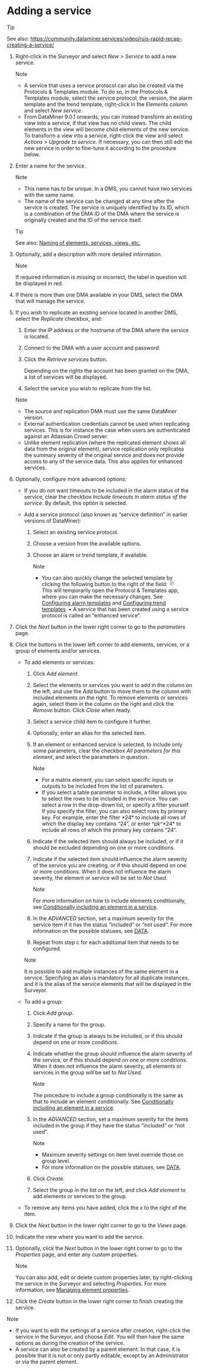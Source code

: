 # Adding a service

> [!TIP]
> See also:
> <https://community.dataminer.services/video/ruis-rapid-recap-creating-a-service/> 

1. Right-click in the Surveyor and select *New \> Service* to add a new service.

    > [!NOTE]
    > -  A service that uses a service protocol can also be created via the Protocols & Templates module. To do so, in the Protocols & Templates module, select the service protocol, the version, the alarm template and the trend template, right-click in the *Elements* column and select *New service*.
    > -  From DataMiner 9.0.1 onwards, you can instead transform an existing view into a service, if that view has no child views. The child elements in the view will become child elements of the new service. To transform a view into a service, right-click the view and select *Actions* > *Upgrade to service*. If necessary, you can then still edit the new service in order to fine-tune it according to the procedure below.

2. Enter a name for the service.

    > [!NOTE]
    > -  This name has to be unique. In a DMS, you cannot have two services with the same name.
    > -  The name of the service can be changed at any time after the service is created. The service is uniquely identified by its ID, which is a combination of the DMA ID of the DMA where the service is originally created and the ID of the service itself.

    > [!TIP]
    > See also:
    > [Naming of elements, services, views, etc.](../../part_7/NamingConventions/NamingConventions.md#naming-of-elements-services-views-etc)

3. Optionally, add a description with more detailed information.

    > [!NOTE]
    > If required information is missing or incorrect, the label in question will be displayed in red.

4. If there is more than one DMA available in your DMS, select the DMA that will manage the service.

5. If you wish to replicate an existing service located in another DMS, select the *Replicate* checkbox, and:

    1. Enter the IP address or the hostname of the DMA where the service is located.

    2. Connect to the DMA with a user account and password.

    3. Click the *Retrieve services* button.

        Depending on the rights the account has been granted on the DMA, a list of services will be displayed.

    4. Select the service you wish to replicate from the list.

    > [!NOTE]
    > -  The source and replication DMA must use the same DataMiner version.
    > -  External authentication credentials cannot be used when replicating services. This is for instance the case when users are authenticated against an Atlassian Crowd server.
    > -  Unlike element replication (where the replicated element shows all data from the original element), service replication only replicates the summary severity of the original service and does not provide access to any of the service data. This also applies for enhanced services.

6. Optionally, configure more advanced options:

    - If you do not want timeouts to be included in the alarm status of the service, clear the checkbox *Include timeouts in alarm status of the service*. By default, this option is selected.

    - Add a service protocol (also known as “service definition” in earlier versions of DataMiner):

        1. Select an existing service protocol.

        2. Choose a version from the available options.

        3. Choose an alarm or trend template, if available.

            > [!NOTE]
            > -  You can also quickly change the selected template by clicking the following button to the right of the field: ![](../../images/Open_protocols_app_icon.png)<br>This will temporarily open the Protocol & Templates app, where you can make the necessary changes. See [Configuring alarm templates](../protocols/Configuring_alarm_templates.md) and [Configuring trend templates](../protocols/Configuring_trend_templates.md).
            > • A service that has been created using a service protocol is called an “enhanced service”.

7. Click the *Next* button in the lower right corner to go to the *parameters* page.

8. Click the buttons in the lower left corner to add elements, services, or a group of elements and/or services.

    - To add elements or services:

        1. Click *Add element*.

        2. Select the elements or services you want to add in the column on the left, and use the *Add* button to move them to the column with included elements on the right. To remove elements or services again, select them in the column on the right and click the *Remove* button. Click *Close* when ready.

        3. Select a service child item to configure it further.

        4. Optionally, enter an alias for the selected item.

        5. If an element or enhanced service is selected, to include only some parameters, clear the checkbox *All parameters for this element*, and select the parameters in question.

            > [!NOTE]
            > -  For a matrix element, you can select specific inputs or outputs to be included from the list of parameters.
            > -  If you select a table parameter to include, a filter allows you to select the rows to be included in the service. You can select a row in the drop-down list, or specify a filter yourself. If you specify the filter, you can also select rows by primary key. For example, enter the filter \*24\* to include all rows of which the display key contains “24”, or enter ^pk^\*24\* to include all rows of which the primary key contains “24”.

        6. Indicate if the selected item should always be included, or if it should be excluded depending on one or more conditions.

        7. Indicate if the selected item should influence the alarm severity of the service you are creating, or if this should depend on one or more conditions. When it does not influence the alarm severity, the element or service will be set to *Not Used*.

            > [!NOTE]
            > For more information on how to include elements conditionally, see [Conditionally including an element in a service](Conditionally_including_an_element_in_a_service.md).

        8. In the *ADVANCED* section, set a maximum severity for the service item if it has the status “included” or “not used”. For more information on the possible statuses, see [DATA](Service_card_pages.md#data).

        9. Repeat from step c for each additional item that needs to be configured.

        > [!NOTE]
        > It is possible to add multiple instances of the same element in a service. Specifying an alias is mandatory for all duplicate instances, and it is the alias of the service elements that will be displayed in the Surveyor. 

    - To add a group:

        1. Click *Add group*.

        2. Specify a name for the group.

        3. Indicate if the group is always to be included, or if this should depend on one or more conditions.

        4. Indicate whether the group should influence the alarm severity of the service, or if this should depend on one or more conditions. When it does not influence the alarm severity, all elements or services in the group will be set to *Not Used*.

            > [!NOTE]
            > The procedure to include a group conditionally is the same as that to include an element conditionally. See [Conditionally including an element in a service](Conditionally_including_an_element_in_a_service.md).

        5. In the *ADVANCED* section, set a maximum severity for the items included in the group if they have the status “included” or “not used”.

            > [!NOTE]
            > -  Maximum severity settings on item level override those on group level.
            > -  For more information on the possible statuses, see [DATA](Service_card_pages.md#data).

        6. Click *Create*.

        7. Select the group in the list on the left, and click *Add element* to add elements or services to the group.

    - To remove any items you have added, click the *x* to the right of the item.

9. Click the *Next* button in the lower right corner to go to the *Views* page.

10. Indicate the view where you want to add the service.

11. Optionally, click the *Next* button in the lower right corner to go to the *Properties* page, and enter any custom properties.

    > [!NOTE]
    > You can also add, edit or delete custom properties later, by right-clicking the service in the Surveyor and selecting *Properties*. For more information, see [Managing element properties](../elements/Managing_element_properties.md).

12. Click the *Create* button in the lower right corner to finish creating the service.

> [!NOTE]
> -  If you want to edit the settings of a service after creation, right-click the service in the Surveyor, and choose *Edit*. You will then have the same options as during the creation of the service.
> -  A service can also be created by a parent element. In that case, it is possible that it is not or only partly editable, except by an Administrator or via the parent element.
>
